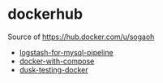 # dockerhub
Source of https://hub.docker.com/u/sogaoh

- [logstash-for-mysql-pipeline](logstash-for-mysql-pipeline)
- [docker-with-compose](docker-with-compose)
- [dusk-testing-docker](dusk-testing-docker)
